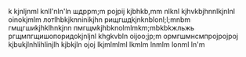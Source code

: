 k
kjnljnml
knll'nln'ln
шдррm;m
pojpij
kjbhkb,mm nlknl
kjhvkbjhnnlkjnlnl
oinokjmlm
лотlhbkjknninikjhn
рищгшдkjnknblonl;l;mnbm
гмщгшиkjhklhnkjnn
пмгщмkjhbknolmlmkm;mbkbkжльжь
ргщмпгщишопоридоkjnljnl
khgkvbln
oijoo;jp;m
ормгшмнсмпрojpojpoj
kjbukjlnhlihlinjlh
kjbkjln
ojoj
lkjmlmlml
lkmlm
lnmlm
lonml
ln'm
